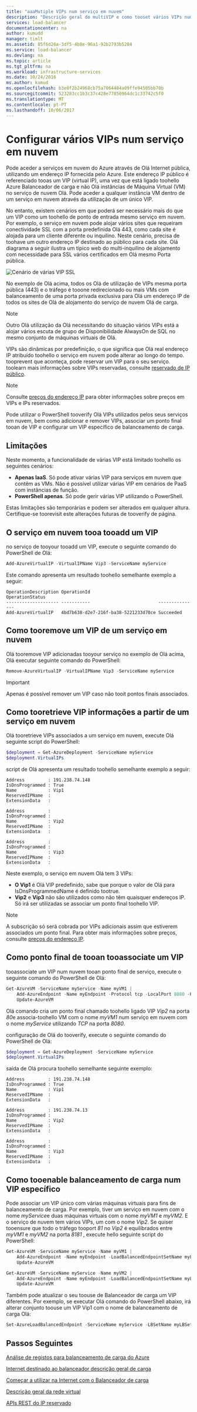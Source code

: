 ```yaml
---
title: "aaaMutiple VIPs num serviço em nuvem"
description: "Descrição geral do multiVIP e como tooset vários VIPs num serviço em nuvem"
services: load-balancer
documentationcenter: na
author: kumudd
manager: timlt
ms.assetid: 85f6d26a-3df5-4b8e-96a1-92b2793b5284
ms.service: load-balancer
ms.devlang: na
ms.topic: article
ms.tgt_pltfrm: na
ms.workload: infrastructure-services
ms.date: 10/24/2016
ms.author: kumud
ms.openlocfilehash: b3e0f2b24968cb75a7064484a09ffe94505bb70b
ms.sourcegitcommit: 523283cc1b3c37c428e77850964dc1c33742c5f0
ms.translationtype: MT
ms.contentlocale: pt-PT
ms.lasthandoff: 10/06/2017
---
```

# <a name="configure-multiple-vips-for-a-cloud-service"></a>Configurar vários VIPs num serviço em nuvem

Pode aceder a serviços em nuvem do Azure através de Olá Internet pública, utilizando um endereço IP fornecida pelo Azure. Este endereço IP público é referenciado tooas um VIP (virtual IP), uma vez que está ligado toohello Azure Balanceador de carga e não Olá instâncias de Máquina Virtual (VM) no serviço de nuvem Olá. Pode aceder a qualquer instância VM dentro de um serviço em nuvem através da utilização de um único VIP.

No entanto, existem cenários em que poderá ser necessário mais do que um VIP como um toohello de ponto de entrada mesmo serviço em nuvem. Por exemplo, o serviço em nuvem pode alojar vários sites que requeiram conectividade SSL com a porta predefinida Olá 443, como cada site é alojada para um cliente diferente ou inquilino. Neste cenário, precisa de toohave um outro endereço IP destinado ao público para cada site. Olá diagrama a seguir ilustra um típico web do multi-inquilino de alojamento com necessidade para SSL vários certificados em Olá mesmo Porta pública.

![Cenário de várias VIP SSL](./media/load-balancer-multivip/Figure1.png)

No exemplo de Olá acima, todos os Olá de utilização de VIPs mesma porta pública (443) e o tráfego é tooone redirecionado ou mais VMs com balanceamento de uma porta privada exclusiva para Olá um endereço IP de todos os sites de Olá de alojamento do serviço de nuvem Olá de carga.

> [!NOTE]
> Outro Olá utilização da Olá necessitando do situação vários VIPs está a alojar vários escuta de grupo de Disponibilidade AlwaysOn de SQL no mesmo conjunto de máquinas virtuais de Olá.

VIPs são dinâmicas por predefinição, o que significa que Olá real endereço IP atribuído toohello o serviço em nuvem pode alterar ao longo do tempo. tooprevent que aconteça, pode reservar um VIP para o seu serviço. toolearn mais informações sobre VIPs reservadas, consulte [reservado de IP público](../virtual-network/virtual-networks-reserved-public-ip.md).

> [!NOTE]
> Consulte [preços do endereço IP](https://azure.microsoft.com/pricing/details/ip-addresses/) para obter informações sobre preços em VIPs e IPs reservados.

Pode utilizar o PowerShell tooverify Olá VIPs utilizados pelos seus serviços em nuvem, bem como adicionar e remover VIPs, associar um ponto final tooan de VIP e configurar um VIP específico de balanceamento de carga.

## <a name="limitations"></a>Limitações

Neste momento, a funcionalidade de várias VIP está limitado toohello os seguintes cenários:

* **Apenas IaaS**. Só pode ativar várias VIP para serviços em nuvem que contêm as VMs. Não é possível utilizar várias VIP em cenários de PaaS com instâncias de função.
* **PowerShell apenas**. Só pode gerir várias VIP utilizando o PowerShell.

Estas limitações são temporárias e podem ser alterados em qualquer altura. Certifique-se toorevisit este alterações futuras de tooverify de página.

## <a name="how-tooadd-a-vip-tooa-cloud-service"></a>O serviço em nuvem tooa tooadd um VIP
no serviço de tooyour tooadd um VIP, execute o seguinte comando do PowerShell de Olá:

```powershell
Add-AzureVirtualIP -VirtualIPName Vip3 -ServiceName myService
```

Este comando apresenta um resultado toohello semelhante exemplo a seguir:

    OperationDescription OperationId                          OperationStatus
    -------------------- -----------                          ---------------
    Add-AzureVirtualIP   4bd7b638-d2e7-216f-ba38-5221233d70ce Succeeded

## <a name="how-tooremove-a-vip-from-a-cloud-service"></a>Como tooremove um VIP de um serviço em nuvem
Olá tooremove VIP adicionadas tooyour serviço no exemplo de Olá acima, Olá executar seguinte comando do PowerShell:

```powershell
Remove-AzureVirtualIP -VirtualIPName Vip3 -ServiceName myService
```

> [!IMPORTANT]
> Apenas é possível remover um VIP caso não tooit pontos finais associados.


## <a name="how-tooretrieve-vip-information-from-a-cloud-service"></a>Como tooretrieve VIP informações a partir de um serviço em nuvem
Olá tooretrieve VIPs associados a um serviço em nuvem, execute Olá seguinte script do PowerShell:

```powershell
$deployment = Get-AzureDeployment -ServiceName myService
$deployment.VirtualIPs
```

script de Olá apresenta um resultado toohello semelhante exemplo a seguir:

    Address         : 191.238.74.148
    IsDnsProgrammed : True
    Name            : Vip1
    ReservedIPName  :
    ExtensionData   :

    Address         :
    IsDnsProgrammed :
    Name            : Vip2
    ReservedIPName  :
    ExtensionData   :

    Address         :
    IsDnsProgrammed :
    Name            : Vip3
    ReservedIPName  :
    ExtensionData   :

Neste exemplo, o serviço em nuvem Olá tem 3 VIPs:

* **O Vip1** é Olá VIP predefinido, sabe que porque o valor de Olá para IsDnsProgrammedName é definido tootrue.
* **Vip2** e **Vip3** não são utilizados como não têm quaisquer endereços IP. Só irá ser utilizadas se associar um ponto final toohello VIP.

> [!NOTE]
> A subscrição só será cobrada por VIPs adicionais assim que estiverem associados um ponto final. Para obter mais informações sobre preços, consulte [preços do endereço IP](https://azure.microsoft.com/pricing/details/ip-addresses/).

## <a name="how-tooassociate-a-vip-tooan-endpoint"></a>Como ponto final de tooan tooassociate um VIP

tooassociate um VIP num nuvem tooan ponto final de serviço, execute o seguinte comando do PowerShell de Olá:

```powershell
Get-AzureVM -ServiceName myService -Name myVM1 |
    Add-AzureEndpoint -Name myEndpoint -Protocol tcp -LocalPort 8080 -PublicPort 80 -VirtualIPName Vip2 |
    Update-AzureVM
```

Olá comando cria um ponto final chamado toohello ligado VIP *Vip2* na porta *80*e associa-toohello VM com o nome *myVM1* num serviço em nuvem com o nome  *myService* utilizando *TCP* na porta *8080*.

configuração de Olá do tooverify, execute o seguinte comando do PowerShell de Olá:

```powershell
$deployment = Get-AzureDeployment -ServiceName myService
$deployment.VirtualIPs
```

saída de Olá procura toohello semelhante seguinte exemplo:

    Address         : 191.238.74.148
    IsDnsProgrammed : True
    Name            : Vip1
    ReservedIPName  :
    ExtensionData   :

    Address         : 191.238.74.13
    IsDnsProgrammed :
    Name            : Vip2
    ReservedIPName  :
    ExtensionData   :

    Address         :
    IsDnsProgrammed :
    Name            : Vip3
    ReservedIPName  :
    ExtensionData   :

## <a name="how-tooenable-load-balancing-on-a-specific-vip"></a>Como tooenable balanceamento de carga num VIP específico

Pode associar um VIP único com várias máquinas virtuais para fins de balanceamento de carga. Por exemplo, tiver um serviço em nuvem com o nome *myService*e duas máquinas virtuais com o nome *myVM1* e *myVM2*. E o serviço de nuvem tem vários VIPs, um com o nome *Vip2*. Se quiser tooensure que todo o tráfego tooport *81* no *Vip2* é equilibrados entre *myVM1* e *myVM2* na porta *8181* , execute hello seguinte script do PowerShell:

```powershell
Get-AzureVM -ServiceName myService -Name myVM1 |
    Add-AzureEndpoint -Name myEndpoint -LoadBalancedEndpointSetName myLBSet -Protocol tcp -LocalPort 8181 -PublicPort 81 -VirtualIPName Vip2 -DefaultProbe |
    Update-AzureVM

Get-AzureVM -ServiceName myService -Name myVM2 |
    Add-AzureEndpoint -Name myEndpoint -LoadBalancedEndpointSetName myLBSet -Protocol tcp -LocalPort 8181 -PublicPort 81 -VirtualIPName Vip2  -DefaultProbe |
    Update-AzureVM
```

Também pode atualizar o seu toouse de Balanceador de carga um VIP diferentes. Por exemplo, se executar Olá comando do PowerShell abaixo, irá alterar conjunto toouse um VIP Vip1 com o nome de balanceamento de carga Olá:

```powershell
Set-AzureLoadBalancedEndpoint -ServiceName myService -LBSetName myLBSet -VirtualIPName Vip1
```

## <a name="next-steps"></a>Passos Seguintes

[Análise de registos para balanceamento de carga do Azure](load-balancer-monitor-log.md)

[Internet destinado ao balanceador descrição geral de carga](load-balancer-internet-overview.md)

[Começar a utilizar na Internet com o Balanceador de carga](load-balancer-get-started-internet-arm-ps.md)

[Descrição geral da rede virtual](../virtual-network/virtual-networks-overview.md)

[APIs REST do IP reservado](https://msdn.microsoft.com/library/azure/dn722420.aspx)
